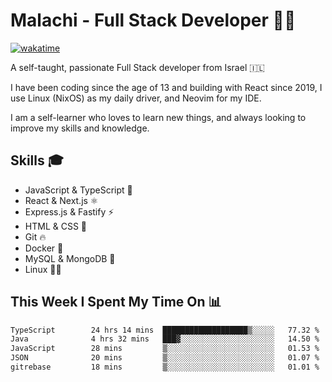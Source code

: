 # Malachi - Full Stack Developer 🚀🔥
[![wakatime](https://wakatime.com/badge/user/112ec769-e669-4b78-a46f-cf4343930741.svg)](https://wakatime.com/@112ec769-e669-4b78-a46f-cf4343930741)

A self-taught, passionate Full Stack developer from Israel 🇮🇱

I have been coding since the age of 13 and building with React since 2019, I use Linux (NixOS) as my daily driver, and Neovim for my IDE.

I am a self-learner who loves to learn new things, and always looking to improve my skills and knowledge.

## Skills 🎓
- JavaScript & TypeScript 💎
- React & Next.js ⚛️
- Express.js & Fastify ⚡️
- HTML & CSS 🎨
- Git 🔥
- Docker 🐳
- MySQL & MongoDB 💾
- Linux 👨‍💻

## This Week I Spent My Time On 📊
<!--START_SECTION:waka-->

```txt
TypeScript        24 hrs 14 mins  ███████████████████▒░░░░░   77.32 %
Java              4 hrs 32 mins   ███▓░░░░░░░░░░░░░░░░░░░░░   14.50 %
JavaScript        28 mins         ▒░░░░░░░░░░░░░░░░░░░░░░░░   01.53 %
JSON              20 mins         ▒░░░░░░░░░░░░░░░░░░░░░░░░   01.07 %
gitrebase         18 mins         ▒░░░░░░░░░░░░░░░░░░░░░░░░   01.01 %
```

<!--END_SECTION:waka-->
